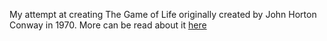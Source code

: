 My attempt at creating The Game of Life originally created by John Horton Conway in 1970. More can be read about it [here](https://goo.gl/Uys8G6)